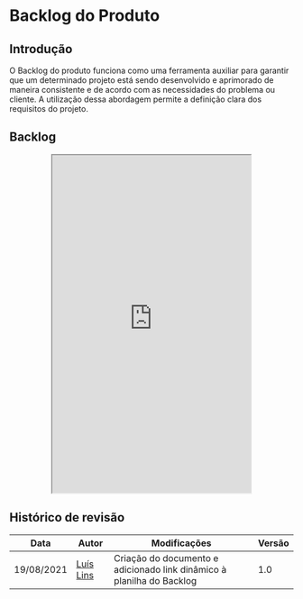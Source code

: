 # Backlog do Produto

## Introdução
O Backlog do produto funciona como uma ferramenta auxiliar para garantir que um determinado projeto está sendo desenvolvido e aprimorado de maneira consistente e de acordo com as necessidades do problema ou cliente. A utilização dessa abordagem permite a definição clara dos requisitos do projeto.

## Backlog

<p align="center">
    <iframe display="block" margin="0 auto" width="70%" height=600 src="https://docs.google.com/spreadsheets/d/e/2PACX-1vSEUNDnmv-O8F8HBr4f44PRagmaPWRtbdDvQTbZB7CyCfK28xJ93JEZoDNsWSUGx_LtL_khQlPSZlr9/pubhtml?gid=0&amp;single=true&amp;widget=true&amp;headers=false"></iframe>
</p>

## Histórico de revisão

| Data | Autor | Modificações | Versão |
| ---- | ----- | ------------ | ------ |
| 19/08/2021 | [Luís Lins](https://github.com/luisgaboardi) | Criação do documento e adicionado link dinâmico à planilha do Backlog | 1.0 |